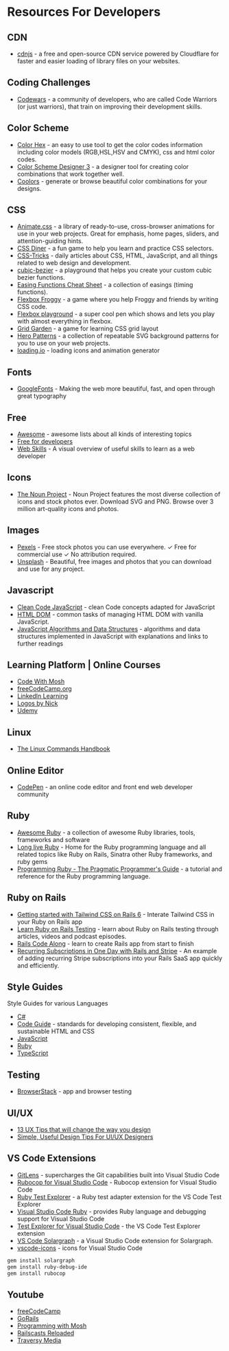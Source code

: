 # Resources For Developers
## CDN
* [cdnjs](https://cdnjs.com/) - a free and open-source CDN service powered by Cloudflare for faster and easier loading of library files on your websites.

## Coding Challenges
* [Codewars](https://www.codewars.com/) - a community of developers, who are called Code Warriors (or just warriors), that train on improving their development skills.

## Color Scheme
* [Color Hex](https://www.color-hex.com/) - an easy to use tool to get the color codes information including color models (RGB,HSL,HSV and CMYK), css and html color codes.
* [Color Scheme Designer 3](https://colorschemedesigner.com/csd-3.5/) - a designer tool for creating color combinations that work together well.
* [Coolors](https://coolors.co/) - generate or browse beautiful color combinations for your designs.

## CSS
* [Animate.css](https://animate.style/) - a library of ready-to-use, cross-browser animations for use in your web projects. Great for emphasis, home pages, sliders, and attention-guiding hints.
* [CSS Diner](https://flukeout.github.io/) - a fun game to help you learn and practice CSS selectors.
* [CSS-Tricks](https://css-tricks.com/) - daily articles about CSS, HTML, JavaScript, and all things related to web design and development.
* [cubic-bezier](https://cubic-bezier.com/) - a playground that helps you create your custom cubic bezier functions.
* [Easing Functions Cheat Sheet](https://easings.net/) - a collection of easings (timing functions).
* [Flexbox Froggy](https://flexboxfroggy.com/) - a game where you help Froggy and friends by writing CSS code.
* [Flexbox playground](https://codepen.io/enxaneta/full/adLPwv/) - a super cool pen which shows and lets you play with almost everything in flexbox.
* [Grid Garden](https://cssgridgarden.com/) - a game for learning CSS grid layout
* [Hero Patterns](https://www.heropatterns.com/) - a collection of repeatable SVG background patterns for you to use on your web projects.
* [loading.io](https://loading.io/) - loading icons and animation generator

## Fonts
* [GoogleFonts](https://fonts.google.com/) - Making the web more beautiful, fast, and open through great typography

## Free
* [Awesome](https://github.com/sindresorhus/awesome) - awesome lists about all kinds of interesting topics
* [Free for developers](https://free-for.dev/#/)
* [Web Skills](https://andreasbm.github.io/web-skills/) - A visual overview of useful skills to learn as a web developer

## Icons
* [The Noun Project](https://thenounproject.com/) - Noun Project features the most diverse collection of icons and stock photos ever. Download SVG and PNG. Browse over 3 million art-quality icons and photos.

## Images
* [Pexels](https://www.pexels.com/) - Free stock photos you can use everywhere. ✓ Free for commercial use ✓ No attribution required.
* [Unsplash](https://unsplash.com/) - Beautiful, free images and photos that you can download and use for any project.

## Javascript
* [Clean Code JavaScript](https://github.com/ryanmcdermott/clean-code-javascript) - clean Code concepts adapted for JavaScript
* [HTML DOM](https://htmldom.dev/) - common tasks of managing HTML DOM with vanilla JavaScript.
* [JavaScript Algorithms and Data Structures](https://github.com/trekhleb/javascript-algorithms) - algorithms and data structures implemented in JavaScript with explanations and links to further readings

## Learning Platform | Online Courses
* [Code With Mosh](https://codewithmosh.com/)
* [freeCodeCamp.org](https://www.freecodecamp.org/)
* [LinkedIn Learning](https://www.linkedin.com/learning/)
* [Logos by Nick](https://logosbynick.com/professional-logo-design/)
* [Udemy](https://www.udemy.com/)

## Linux
* [The Linux Commands Handbook](https://www.freecodecamp.org/news/the-linux-commands-handbook/)

## Online Editor
* [CodePen](https://codepen.io/) - an online code editor and front end web developer community

## Ruby
* [Awesome Ruby](https://github.com/markets/awesome-ruby#authorization) - a collection of awesome Ruby libraries, tools, frameworks and software
* [Long live Ruby](https://longliveruby.com/) - Home for the Ruby programming language and all related topics like Ruby on Rails, Sinatra other Ruby frameworks, and ruby gems
* [Programming Ruby - The Pragmatic Programmer's Guide](http://docs.ruby-doc.com/docs/ProgrammingRuby/) - a tutorial and reference for the Ruby programming language.

## Ruby on Rails
* [Getting started with Tailwind CSS on Rails 6](https://rubyyagi.com/tailwind-css-on-rails-6-intro/) - Interate Tailwind CSS in your Ruby on Rails app
* [Learn Ruby on Rails Testing](https://www.codewithjason.com/) - learn about Ruby on Rails testing through articles, videos and podcast episodes.
* [Rails Code Along](https://railscodealong.com/lessons/install-rails-and-push-to-github) - learn to create Rails app from start to finish
* [Recurring Subscriptions in One Day with Rails and Stripe](https://ryanboland.com/blog/one-day-stripe-integration) - An example of adding recurring Stripe subscriptions into your Rails SaaS app quickly and efficiently.

## Style Guides
Style Guides for various Languages
* [C#](https://github.com/raywenderlich/c-sharp-style-guide)
* [Code Guide](https://codeguide.co/) - standards for developing consistent, flexible, and sustainable HTML and CSS
* [JavaScript](https://github.com/airbnb/javascript)
* [Ruby](https://rubystyle.guide/)
* [TypeScript](https://basarat.gitbooks.io/typescript/docs/styleguide/styleguide.html#filename)

## Testing
* [BrowserStack](https://www.browserstack.com) - app and browser testing

## UI/UX
* [13 UX Tips that will change the way you design](https://www.illuminz.com/blog/13-ux-tips-will-change-way-design)
* [Simple, Useful Design Tips For UI/UX Designers](https://digitalsynopsis.com/design/ui-ux-design-tips/)

## VS Code Extensions
* [GitLens](https://github.com/eamodio/vscode-gitlens) - supercharges the Git capabilities built into Visual Studio Code
* [Rubocop for Visual Studio Code](https://github.com/misogi/vscode-ruby-rubocop) - Rubocop extension for Visual Studio Code
* [Ruby Test Explorer](https://github.com/connorshea/vscode-ruby-test-adapter) - a Ruby test adapter extension for the VS Code Test Explorer
* [Visual Studio Code Ruby](https://github.com/rubyide/vscode-ruby) - provides Ruby language and debugging support for Visual Studio Code
* [Test Explorer for Visual Studio Code](https://github.com/hbenl/vscode-test-explorer) - the VS Code Test Explorer extension
* [VS Code Solargraph](https://github.com/castwide/vscode-solargraph) - a Visual Studio Code extension for Solargraph.
* [vscode-icons](https://github.com/vscode-icons/vscode-icons) - icons for Visual Studio Code

```bash
gem install solargraph
gem install ruby-debug-ide
gem install rubocop
```

## Youtube
* [freeCodeCamp](https://www.youtube.com/channel/UC8butISFwT-Wl7EV0hUK0BQ)
* [GoRails](https://www.youtube.com/channel/UCIQmhQxCvLHRr3Beku77tww)
* [Programming with Mosh](https://www.youtube.com/channel/UCWv7vMbMWH4-V0ZXdmDpPBA)
* [Railscasts Reloaded](https://www.youtube.com/user/RailscastsReloaded)
* [Traversy Media](https://www.youtube.com/channel/UC29ju8bIPH5as8OGnQzwJyA)

